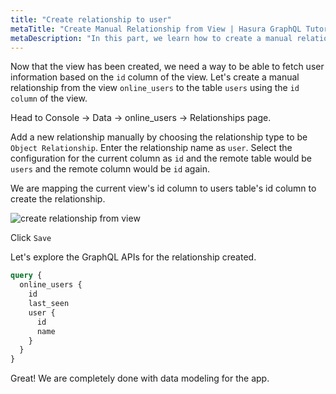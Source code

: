 ```yaml
---
title: "Create relationship to user"
metaTitle: "Create Manual Relationship from View | Hasura GraphQL Tutorial"
metaDescription: "In this part, we learn how to create a manual relationship from the view to the table using the Hasura Console"
---
```


Now that the view has been created, we need a way to be able to fetch user information based on the `id` column of the view. Let's create a manual relationship from the view `online_users` to the table `users` using the `id column` of the view.

Head to Console -> Data -> online_users -> Relationships page.

Add a new relationship manually by choosing the relationship type to be `Object Relationship`. Enter the relationship name as `user`.
Select the configuration for the current column as `id` and the remote table would be `users` and the remote column would be `id` again.

We are mapping the current view's id column to users table's id column to create the relationship.

![create relationship from view](https://graphql-engine-cdn.hasura.io/learn-hasura/assets/graphql-hasura/create-relationship-view.png)

Click `Save` 

Let's explore the GraphQL APIs for the relationship created.

```graphql
query {
  online_users {
    id
    last_seen
    user {
      id
      name
    }
  }
}
```

Great! We are completely done with data modeling for the app.
